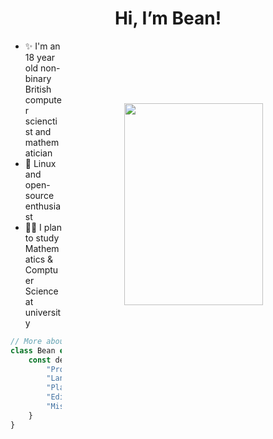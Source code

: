 <h1 align="center">Hi, I’m Bean!</h1>
<img style="margin: 100px;" height=323 width=222 align="right" src="https://cdn.discordapp.com/attachments/468094981567938560/1000501051901886585/umbrella.gif" >
<ul>
  <li>✨ I'm an 18 year old non-binary British computer scienctist and mathematician</li>
  <li>🐧 Linux and open-source enthusiast</li>
  <li>🧑‍🎓 I plan to study Mathematics & Comptuer Science at university</li>
</ul>

```js
// More about me and what things I use
class Bean extends Person {
    const details = {
        "Pronouns": "They" | "Them",
        "Languages": [ "Python", "JS", "Rust (learning!)" ],
        "Platform": new Linux(distro: "Arch"),
        "Editor": "nvim",
        "Misc": [ "dwm", "fish shell", "git", ],
    }
}
```

<!---
Bean499/Bean499 is a ✨ special ✨ repository because its `README.md` (this file) appears on your GitHub profile.
You can click the Preview link to take a look at your changes.
--->
